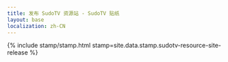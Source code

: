 ```yaml
---
title: 发布 SudoTV 资源站 - SudoTV 贴纸
layout: base
localization: zh-CN
---
```


{% include stamp/stamp.html
    stamp=site.data.stamp.sudotv-resource-site-release
%}